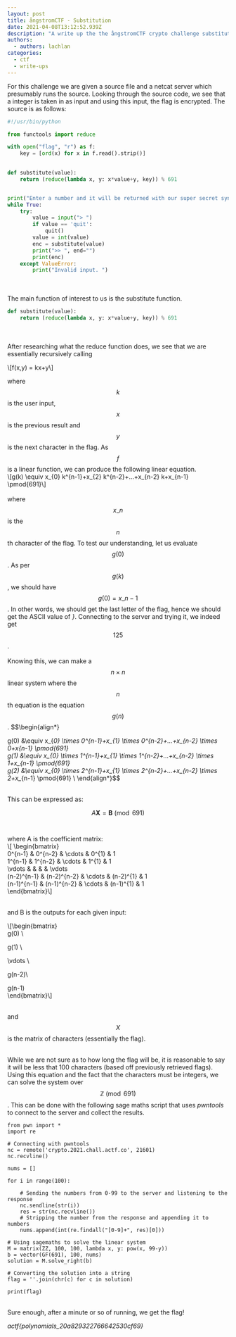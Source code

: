 ```yaml
---
layout: post
title: ångstromCTF - Substitution
date: 2021-04-08T13:12:52.939Z
description: "A write up the the ångstromCTF crypto challenge substitution "
authors:
  - authors: lachlan
categories:
  - ctf
  - write-ups
---
```

For this challenge we are given a source file and a netcat server which presumably runs the source. Looking through the source code, we see that a integer is taken in as input and using this input, the flag is encrypted. The source is as follows:

```python
#!/usr/bin/python

from functools import reduce

with open("flag", "r") as f:
    key = [ord(x) for x in f.read().strip()]
    

def substitute(value):
    return (reduce(lambda x, y: x*value+y, key)) % 691


print("Enter a number and it will be returned with our super secret synthetic substitution technique")
while True:
    try:
        value = input("> ")
        if value == 'quit':
            quit()
        value = int(value)
        enc = substitute(value)
        print(">> ", end="")
        print(enc)
    except ValueError:
        print("Invalid input. ")
```

\
\
The main function of interest to us is the substitute function.

```python
def substitute(value):
    return (reduce(lambda x, y: x*value+y, key)) % 691
```

\
\
After researching what the reduce function does, we see that we are essentially recursively calling 

\\\[f(x,y) = kx+y\\]

where $$k$$ is the user input, $$x$$ is the previous result and $$y$$ is the next character in the flag. As $$f$$ is a linear function, we can produce the following linear equation.\
\\\[g(k) \equiv x\_{0} k^{n-1}+x\_{2} k^{n-2}+...+x\_{n-2} k+x\_{n-1} \pmod{691}\\]\
\
where $$x\_{n}$$ is the $$n$$th character of the flag. To test our understanding, let us evaluate $$g(0)$$. As per $$g(k)$$, we should have $$g(0)=x\_{n-1}$$. In other words, we should get the last letter of the flag, hence we should get the ASCII value of *}*. Connecting to the server and trying it, we indeed get $$125$$.\
\
Knowing this, we can make a $$n \times n$$ linear system where the $$n$$th equation is the equation $$g(n)$$. $$\begin{align*}

g(0) &\equiv x_{*0} \times 0^{n-1}+x\_{1} \times 0^{n-2}+...+x\_{n-2} \times 0+x{n-1} \pmod{691} \
g(1) &\equiv x_{*0} \times 1^{n-1}+x\_{1} \times 1^{n-2}+...+x\_{n-2} \times 1+x_*{n-1} \pmod{691} \
g(2) &\equiv x\_{0} \times 2^{n-1}+x\_{1} \times 2^{n-2}+...+x\_{n-2} \times 2+x\_*{n-1} \pmod{691} \\
\end{align*}$$

\
This can be expressed as:

$$A\textbf{X}=\textbf{B} \pmod{691}$$\
\
where A is the coefficient matrix:\
\\[ \begin{bmatrix}\
0^{n-1} & 0^{n-2} & \cdots & 0^{1} & 1 \
1^{n-1} & 1^{n-2} & \cdots & 1^{1} & 1 \
\vdots   &             &            &          &  \vdots  \
(n-2)^{n-1} & (n-2)^{n-2} & \cdots & (n-2)^{1} & 1 \
(n-1)^{n-1} & (n-1)^{n-2} & \cdots & (n-1)^{1} & 1\
\end{bmatrix}\\]

\
and B is the outputs for each given input:

\\[\begin{bmatrix}\
g(0) \

g(1) \

\vdots \

g(n-2)\

g(n-1)\
\end{bmatrix}\\]

\
and $$X$$ is the matrix of characters (essentially the flag).

\
While we are not sure as to how long the flag will be, it is reasonable to say it will be less that 100 characters (based off previously retrieved flags). Using this equation and the fact that the characters must be integers, we can solve the system over $$\mathbb{Z}\pmod{691}$$. This can be done with the following sage maths script that uses *pwntools* to connect to the server and collect the results.

```sage
from pwn import *
import re

# Connecting with pwntools
nc = remote('crypto.2021.chall.actf.co', 21601)
nc.recvline()

nums = []

for i in range(100):

    # Sending the numbers from 0-99 to the server and listening to the response
    nc.sendline(str(i))
    res = str(nc.recvline())
    # Stripping the number from the response and appending it to numbers
    nums.append(int(re.findall("[0-9]+", res)[0]))

# Using sagemaths to solve the linear system
M = matrix(ZZ, 100, 100, lambda x, y: pow(x, 99-y))
b = vector(GF(691), 100, nums)
solution = M.solve_right(b)

# Converting the solution into a string
flag = ''.join(chr(c) for c in solution)

print(flag)
```

\
Sure enough, after a minute or so of running, we get the flag!

*actf{polynomials_20a829322766642530cf69}*